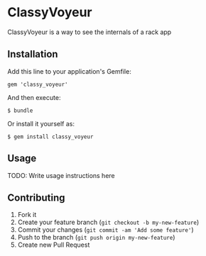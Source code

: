 # ClassyVoyeur

ClassyVoyeur is a way to see the internals of a rack app

## Installation

Add this line to your application's Gemfile:

    gem 'classy_voyeur'

And then execute:

    $ bundle

Or install it yourself as:

    $ gem install classy_voyeur

## Usage

TODO: Write usage instructions here

## Contributing

1. Fork it
2. Create your feature branch (`git checkout -b my-new-feature`)
3. Commit your changes (`git commit -am 'Add some feature'`)
4. Push to the branch (`git push origin my-new-feature`)
5. Create new Pull Request
